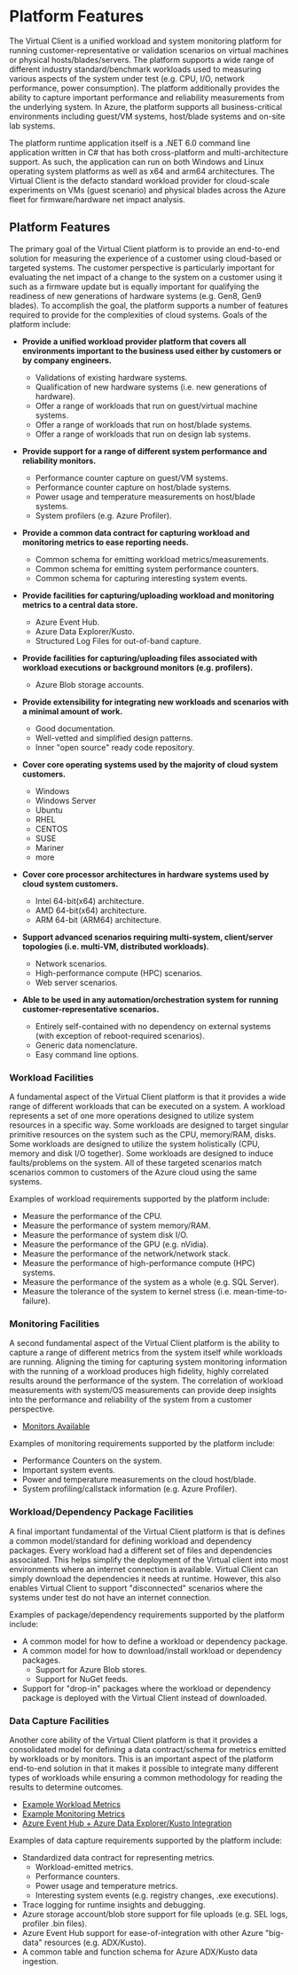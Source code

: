 ﻿---
id: features
---

# Platform Features
The Virtual Client is a unified workload and system monitoring platform for running customer-representative or validation scenarios on virtual machines or physical hosts/blades/servers. 
The platform supports a wide range of different industry standard/benchmark workloads used to measuring various aspects of the system under test (e.g. CPU, I/O, network performance, power consumption). 
The platform additionally provides the ability to capture important performance and reliability measurements from the underlying system. In Azure, the platform supports all business-critical 
environments including guest/VM systems, host/blade systems and on-site lab systems.

The platform runtime application itself is a .NET 6.0 command line application written in C# that has both cross-platform and multi-architecture support. As such, the application can run on both 
Windows and Linux operating system platforms as well as x64 and arm64 architectures. The Virtual Client is the defacto standard workload provider for cloud-scale 
experiments on VMs (guest scenario) and physical blades across the Azure fleet for firmware/hardware net impact analysis.

## Platform Features
The primary goal of the Virtual Client platform is to provide an end-to-end solution for measuring the experience of a customer using cloud-based or targeted systems. The customer perspective
is particularly important for evaluating the net impact of a change to the system on a customer using it such as a firmware update but is equally important for qualifying the readiness of new generations of 
hardware systems (e.g. Gen8, Gen9 blades). To accomplish the goal, the platform supports a number of features required to provide for the complexities of cloud systems.
Goals of the platform include:

* **Provide a unified workload provider platform that covers all environments important to the business used either by customers or by company engineers.**
  * Validations of existing hardware systems.
  * Qualification of new hardware systems (i.e. new generations of hardware).
  * Offer a range of workloads that run on guest/virtual machine systems.
  * Offer a range of workloads that run on host/blade systems.
  * Offer a range of workloads that run on design lab systems.

* **Provide support for a range of different system performance and reliability monitors.**
  * Performance counter capture on guest/VM systems.
  * Performance counter capture on host/blade systems.
  * Power usage and temperature measurements on host/blade systems.
  * System profilers (e.g. Azure Profiler).

* **Provide a common data contract for capturing workload and monitoring metrics to ease reporting needs.**
  * Common schema for emitting workload metrics/measurements.
  * Common schema for emitting system performance counters.
  * Common schema for capturing interesting system events.

* **Provide facilities for capturing/uploading workload and monitoring metrics to a central data store.**
  * Azure Event Hub.
  * Azure Data Explorer/Kusto.
  * Structured Log Files for out-of-band capture.

* **Provide facilities for capturing/uploading files associated with workload executions or background monitors (e.g. profilers).**
  * Azure Blob storage accounts.

* **Provide extensibility for integrating new workloads and scenarios with a minimal amount of work.**
  * Good documentation.
  * Well-vetted and simplified design patterns.
  * Inner "open source" ready code repository.

* **Cover core operating systems used by the majority of cloud system customers.**
  * Windows
  * Windows Server
  * Ubuntu
  * RHEL
  * CENTOS
  * SUSE
  * Mariner
  * more

* **Cover core processor architectures in hardware systems used by cloud system customers.**
  * Intel 64-bit(x64) architecture.
  * AMD 64-bit(x64) architecture.
  * ARM 64-bit (ARM64) architecture.

* **Support advanced scenarios requiring multi-system, client/server topologies (i.e. multi-VM, distributed workloads).**
  * Network scenarios.
  * High-performance compute (HPC) scenarios.
  * Web server scenarios.

* **Able to be used in any automation/orchestration system for running customer-representative scenarios.**
  * Entirely self-contained with no dependency on external systems (with exception of reboot-required scenarios).
  * Generic data nomenclature.
  * Easy command line options.

### Workload Facilities
A fundamental aspect of the Virtual Client platform is that it provides a wide range of different workloads that can be executed on a system. A workload represents
a set of one more operations designed to utilize system resources in a specific way. Some workloads are designed to target singular primitive resources on the system
such as the CPU, memory/RAM, disks. Some workloads are designed to utilize the system holistically (CPU, memory and disk I/O together). Some workloads are designed to
induce faults/problems on the system. All of these targeted scenarios match scenarios common to customers of the Azure cloud using the same systems.

Examples of workload requirements supported by the platform include:

* Measure the performance of the CPU.
* Measure the performance of system memory/RAM.
* Measure the performance of system disk I/O.
* Measure the performance of the GPU (e.g. nVidia). 
* Measure the performance of the network/network stack.
* Measure the performance of high-performance compute (HPC) systems.
* Measure the performance of the system as a whole (e.g. SQL Server).
* Measure the tolerance of the system to kernel stress (i.e. mean-time-to-failure).

### Monitoring Facilities
A second fundamental aspect of the Virtual Client platform is the ability to capture a range of different metrics from the system itself while workloads are running. Aligning the
timing for capturing system monitoring information with the running of a workload produces high fidelity, highly correlated results around the performance of the system. The correlation
of workload measurements with system/OS measurements can provide deep insights into the performance and reliability of the system from a customer perspective.

* [Monitors Available](../monitors/0200-monitor-profiles.md)  

Examples of monitoring requirements supported by the platform include:

* Performance Counters on the system.
* Important system events.
* Power and temperature measurements on the cloud host/blade.
* System profiling/callstack information (e.g. Azure Profiler).

### Workload/Dependency Package Facilities
A final important fundamental of the Virtual Client platform is that is defines a common model/standard for defining workload and dependency packages. Every workload had a different
set of files and dependencies associated. This helps simplify the deployment of the Virtual client into most environments where an internet connection is available. Virtual Client can
simply download the dependencies it needs at runtime. However, this also enables Virtual Client to support "disconnected" scenarios where the systems under test do not have an internet
connection.

Examples of package/dependency requirements supported by the platform include:

* A common model for how to define a workload or dependency package.
* A common model for how to download/install workload or dependency packages.
  * Support for Azure Blob stores.
  * Support for NuGet feeds.
* Support for "drop-in" packages where the workload or dependency package is deployed with the Virtual Client instead of downloaded.

### Data Capture Facilities
Another core ability of the Virtual Client platform is that it provides a consolidated model for defining a data contract/schema for metrics emitted by workloads or by
monitors. This is an important aspect of the platform end-to-end solution in that it makes it possible to integrate many different types of workloads while ensuring a
common methodology for reading the results to determine outcomes.

* [Example Workload Metrics](../workloads/diskspd/diskspd.md)  
* [Example Monitoring Metrics](../monitors/0100-perf-counter-metrics.md)  
* [Azure Event Hub + Azure Data Explorer/Kusto Integration](../guides/0610-integration-event-hub.md)

Examples of data capture requirements supported by the platform include:

* Standardized data contract for representing metrics.
  * Workload-emitted metrics.
  * Performance counters.
  * Power usage and temperature metrics.
  * Interesting system events (e.g. registry changes, .exe executions).
* Trace logging for runtime insights and debugging.
* Azure storage account/blob store support for file uploads (e.g. SEL logs, profiler .bin files).
* Azure Event Hub support for ease-of-integration with other Azure "big-data" resources (e.g. ADX/Kusto).
* A common table and function schema for Azure ADX/Kusto data ingestion.